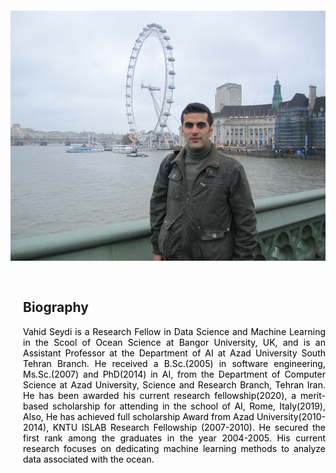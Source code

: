 <section class="resume-section" id="biography">
    <div class="container">
        <div class="row" style="margin-bottom:200px; padding-top:100px">
            <div  class="col" >
                <img  src="/assets/img/profile.jpg"  style="position:relative; padding-rigth:30px; padding-bottom:30px;"  height="400"  alt="" >
            </div>
            <div  class="col" style="margin-left:20px" >
                <h2>Biography</h2>
                <div class="line" style= "margin: 0 0 0 0px"></div>
                <p  style="color:black; text-align:justify">
                        Vahid Seydi is a Research Fellow in Data Science and Machine Learning in the Scool of Ocean Science at Bangor University, UK, and is an Assistant Professor at the Department of AI at Azad University South Tehran Branch. He received a B.Sc.(2005) in software engineering, Ms.Sc.(2007) and PhD(2014) in AI, from the Department of  Computer Science at Azad University, Science and Research Branch, Tehran Iran. He has been awarded his current research fellowship(2020), a merit-based scholarship for attending in the school of AI, Rome, Italy(2019), Also, He has achieved full scholarship Award from Azad University(2010-2014), KNTU ISLAB Research Fellowship (2007-2010). He secured the first rank among the graduates in the year 2004-2005. His current research focuses on dedicating machine learning methods to analyze data associated with the ocean.            
                </p>
            </div>
        </div>
    </div>
</section>

    
